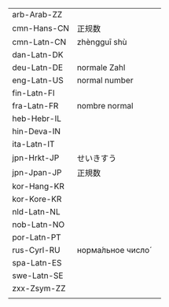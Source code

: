 | | | |
|-|-|-|
| arb-Arab-ZZ |  |  |
| cmn-Hans-CN | 正规数 |  |
| cmn-Latn-CN | zhèngguī shù |  |
| dan-Latn-DK |  |  |
| deu-Latn-DE | normale Zahl |  |
| eng-Latn-US | normal number |  |
| fin-Latn-FI |  |  |
| fra-Latn-FR | nombre normal |  |
| heb-Hebr-IL |  |  |
| hin-Deva-IN |  |  |
| ita-Latn-IT |  |  |
| jpn-Hrkt-JP | せいきすう |  |
| jpn-Jpan-JP | 正規数 |  |
| kor-Hang-KR |  |  |
| kor-Kore-KR |  |  |
| nld-Latn-NL |  |  |
| nob-Latn-NO |  |  |
| por-Latn-PT |  |  |
| rus-Cyrl-RU | норма́льное число́ |  |
| spa-Latn-ES |  |  |
| swe-Latn-SE |  |  |
| zxx-Zsym-ZZ |  |  |
|  |  |  |
